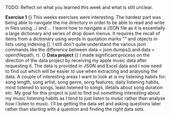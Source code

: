 TODO: Reflect on what you learned this week and what is still unclear.

**Exercise 1**
{}
This weeks exercises were interesting. The hardest part was being able to navigate the me directory in order to be able to read and write in files using ../ and ..\. I learnt how to navigate a JSON file as it is essentially a large dictionary and series of drop down menus. It requires the recall of items from a dictionary using words in quotation marks "" and objects in lists using indexing []. I still don't quite understand the various json commands like the difference between data = json.dumps() and data = open(filepath, r). 
{}
**Data project**
{}
I made significant process on the direction of the data project by receiving my apple music data after requesting it. The data is provided in JSON and Excel data and I now need to find out which will be easier to use when extracting and analysing the data. A couple of interesting areas I want to look at is my listening habits for: song length, song artist, song genre, song features, daily listening habits, most listened to songs, least listened to songs, details about song duration etc. My goal for this project is just to find out something interesting about my music listening habits as I tend to just listen to music rather than analyse *how* I listen to music. I'll be getting the data set and asking questions later rather than starting with a question and finding the right data sets.